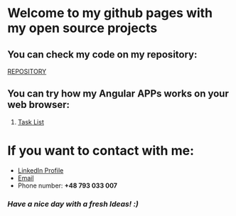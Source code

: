 # **Welcome to my github pages with my open source projects**

## You can check my code on my repository:
[REPOSITORY](https://github.com/PiotrOleksy24?tab=repositories)
## You can try how my Angular APPs works on your web browser:
1. [Task List](https://piotroleksy24.github.io/lista-zadan/)

# If you want to contact with me:
- [LinkedIn Profile](https://www.linkedin.com/in/piotr-oleksy-programmer/)
- [Email](mailto:piotr.oleksy.24@gmail.com)
 - Phone number: **+48 793 033 007**
 
 ### *Have a nice day with a fresh Ideas! :)*
